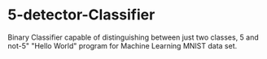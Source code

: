 # 5-detector-Classifier
Binary Classifier capable of distinguishing between just two classes, 5 and not-5"
"Hello World" program for Machine Learning
MNIST data set.
